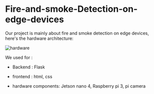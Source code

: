 # Fire-and-smoke-Detection-on-edge-devices
Our project is mainly about fire and smoke detection on edge devices, here's the hardware architecture:


![hardware]([https://github.com/MERYX-bh/Fire-and-smoke-Detection-on-edge-devices/hardware.jpeg](https://github.com/MERYX-bh/Fire-and-smoke-Detection-on-edge-devices/blob/main/hardware.jpeg))

We used for :
- Backend : Flask 
- frontend : html, css 

- hardware components:
  Jetson nano 4,
  Raspberry pi 3,
  pi camera
